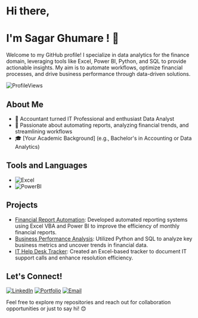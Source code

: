 # Hi there, 
# I'm Sagar Ghumare ! 👋

Welcome to my GitHub profile! I specialize in data analytics for the finance domain, leveraging tools like Excel, Power BI, Python, and SQL to provide actionable insights. My aim is to automate workflows, optimize financial processes, and drive business performance through data-driven solutions.

![ProfileViews](https://komarev.com/ghpvc/?username=SagarGhumare&color=blueviolet)

## About Me

- 💼 Accountant turned IT Professional and enthusiast Data Analyst
- 🌱 Passionate about automating reports, analyzing financial trends, and streamlining workflows
- 🎓 [Your Academic Background] (e.g., Bachelor's in Accounting or Data Analytics)

## Tools and Languages

- ![Excel](https://img.shields.io/badge/-Excel-217346?style=flat-square&logo=microsoft-excel&logoColor=white)
- ![PowerBI](https://img.shields.io/badge/-PowerBI-F2C811?style=flat-square&logo=powerbi&logoColor=black)

## Projects

- [Financial Report Automation](https://github.com/SagarGhumare/financial-report-automation): Developed automated reporting systems using Excel VBA and Power BI to improve the efficiency of monthly financial reports.
- [Business Performance Analysis](https://github.com/SagarGhumare/business-performance-analysis): Utilized Python and SQL to analyze key business metrics and uncover trends in financial data.
- [IT Help Desk Tracker](https://github.com/SagarGhumare/it-help-desk-tracker): Created an Excel-based tracker to document IT support calls and enhance resolution efficiency.

## Let's Connect!

[![LinkedIn](https://img.shields.io/badge/-LinkedIn-0077B5?style=flat-square&logo=linkedin&logoColor=white)](https://www.linkedin.com/in/sagar-ghumare)
[![Portfolio](https://img.shields.io/badge/-Portfolio-333333?style=flat-square&logo=wordpress&logoColor=white)](https://[your-portfolio-link])
[![Email](https://img.shields.io/badge/-Email-D14836?style=flat-square&logo=gmail&logoColor=white)](mailto:[sagarg.sg@gmail.com])

Feel free to explore my repositories and reach out for collaboration opportunities or just to say hi! 😊
